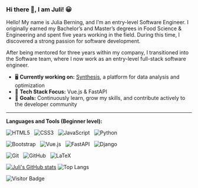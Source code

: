 ### Hi there 👋, I am Juli! 😀

Hello! My name is Julia Berning, and I’m an entry-level Software Engineer. I originally earned my Bachelor’s and Master’s degrees in Food Science & Engineering and spent five years working in the field. During this time, I discovered a strong passion for software development.

After being mentored for three years within my company, I transitioned into the Software team, where I now work as an entry-level full-stack software engineer.

- 🖥️ **Currently working on:** [Synthesis](https://synthesis.notco.ai/), a platform for data analysis and optimization
- 💬 **Tech Stack Focus:** Vue.js & FastAPI
- 🤝 **Goals:** Continuously learn, grow my skills, and contribute actively to the developer community

---

**Languages and Tools (Beginner level):** 

![HTML5](https://img.shields.io/badge/-HTML5-black?logo=html5&style=social)&nbsp;&nbsp;
![CSS3](https://img.shields.io/badge/-CSS3-black?logo=css3&style=social)&nbsp;&nbsp;
![JavaScript](https://img.shields.io/badge/-JavaScript-black?logo=javascript&style=social)&nbsp;&nbsp;
![Python](https://img.shields.io/badge/-Python-black?logo=Python&style=social)&nbsp;&nbsp;

![Bootstrap](https://img.shields.io/badge/-Bootstrap-black?logo=bootstrap&style=social)&nbsp;&nbsp;
![Vue.js](https://img.shields.io/badge/-Vue.js-black?logo=vue.js&style=social)&nbsp;&nbsp;
![FastAPI](https://img.shields.io/badge/-FastAPI-black?logo=fastapi&style=social)&nbsp;&nbsp;
![Django](https://img.shields.io/badge/-Django-black?logo=django&style=social)&nbsp;&nbsp;


![Git](https://img.shields.io/badge/-Git-black?logo=git&style=social)&nbsp;&nbsp;
![GitHub](https://img.shields.io/badge/-GitHub-black?logo=github&style=social)&nbsp;&nbsp;
![LaTeX](https://img.shields.io/badge/-LaTeX-black?logo=latex&style=social)&nbsp;&nbsp;

[![Juli's GitHub stats](https://github-readme-stats.vercel.app/api?username=juliaberning)](https://github.com/juliaberning/github-readme-stats)
![Top Langs](https://github-readme-stats.vercel.app/api/top-langs/?username=juliaberning&hide=TeX&layout=compact)

![Visitor Badge](https://visitor-badge.laobi.icu/badge?page_id=juliaberning.juliaberning)
